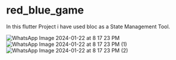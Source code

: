 # red_blue_game

In this flutter Project i have used bloc as a State Management Tool.

![WhatsApp Image 2024-01-22 at 8 17 23 PM](https://github.com/udit6023/red_blue_Game-/assets/91983775/73032c47-c701-4d8e-b8aa-d0a7eec85ac1)
![WhatsApp Image 2024-01-22 at 8 17 23 PM (1)](https://github.com/udit6023/red_blue_Game-/assets/91983775/39e4f45c-92bf-4d50-91d0-9ae3278d3a60)
![WhatsApp Image 2024-01-22 at 8 17 23 PM (2)](https://github.com/udit6023/red_blue_Game-/assets/91983775/edda9e0a-8350-48d7-b25f-785edcbd543f)

